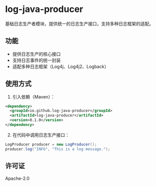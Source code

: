 # log-java-producer

基础日志生产者模块，提供统一的日志生产接口，支持多种日志框架的适配。

## 功能

- 提供日志生产的核心接口
- 支持日志事件的统一封装
- 适配多种日志框架（Log4j、Log4j2、Logback）

## 使用方式

1. 引入依赖（Maven）：
```xml
<dependency>
  <groupId>io.github.log-java-producer</groupId>
  <artifactId>log-java-producer</artifactId>
  <version>0.1.0</version>
</dependency>
```

2. 在代码中调用日志生产接口：
```java
LogProducer producer = new LogProducer();
producer.log("INFO", "This is a log message.");
```

## 许可证

Apache-2.0